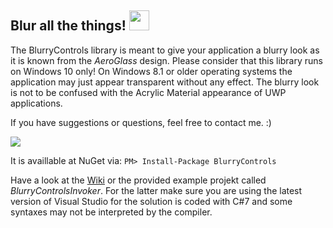 ## Blur all the things! <img src="https://i.imgur.com/zbZR9o9.png" height="32">

The BlurryControls library is meant to give your application a blurry look as it is known from the _AeroGlass_ design.
Please consider that this library runs on Windows 10 only! On Windows 8.1 or older operating systems the application may just appear transparent without any effect. The blurry look is not to be confused with the Acrylic Material appearance of UWP applications.

If you have suggestions or questions, feel free to contact me. :)

![](https://i.imgur.com/XjKjmdK.jpg)

It is availlable at NuGet via: `PM> Install-Package BlurryControls`

Have a look at the [Wiki](https://github.com/ConfusedHorse/BlurryControls/wiki) or the provided example projekt called _BlurryControlsInvoker_. For the latter make sure you are using the latest version of Visual Studio for the solution is coded with C#7 and some syntaxes may not be interpreted by the compiler.
